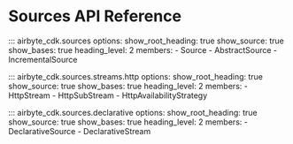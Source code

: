 # Sources API Reference

::: airbyte_cdk.sources
    options:
      show_root_heading: true
      show_source: true
      show_bases: true
      heading_level: 2
      members:
        - Source
        - AbstractSource
        - IncrementalSource

::: airbyte_cdk.sources.streams.http
    options:
      show_root_heading: true
      show_source: true
      show_bases: true
      heading_level: 2
      members:
        - HttpStream
        - HttpSubStream
        - HttpAvailabilityStrategy

::: airbyte_cdk.sources.declarative
    options:
      show_root_heading: true
      show_source: true
      show_bases: true
      heading_level: 2
      members:
        - DeclarativeSource
        - DeclarativeStream
